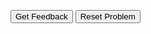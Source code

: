 <div id="sortableTrash" class="sortable-code"></div> 
<div id="sortable" class="sortable-code"></div> 
<div style="clear:both;"></div> 
<p> 
    <input id="feedbackLink" value="Get Feedback" type="button" /> 
    <input id="newInstanceLink" value="Reset Problem" type="button" /> 
</p> 
<script type="text/javascript"> 
(function(){
  var initial = "weightMin = 10\n" +
    "weightMax = 100\n" +
    "weight = int(input(&quot;Enter the weight of the package: &quot;))\n" +
    "while (weight &lt; weightMin or weight &gt; weightMax):\n" +
    "	if weight &lt; weightMin:\n" +
    "    	weight = int(input(&quot;The weight must be greater than &quot;+str(weightMin)+&quot;. Please enter a new weight: &quot;))\n" +
    "    elif weight &gt; weightMax:\n" +
    "    	weight = int(input(&quot;The weight must be less than &quot;+str(weightMax)+&quot;. Please enter a new weight: &quot;))\n" +
    "print(&quot;Thank you for shipping with us!&quot;)";
  var parsonsPuzzle = new ParsonsWidget({
    "sortableId": "sortable",
    "max_wrong_lines": 10,
    "grader": ParsonsWidget._graders.LineBasedGrader,
    "exec_limit": 2500,
    "can_indent": true,
    "x_indent": 50,
    "lang": "en",
    "show_feedback": true
  });
  parsonsPuzzle.init(initial);
  parsonsPuzzle.shuffleLines();
  $("#newInstanceLink").click(function(event){ 
      event.preventDefault(); 
      parsonsPuzzle.shuffleLines(); 
  }); 
  $("#feedbackLink").click(function(event){ 
      event.preventDefault(); 
      parsonsPuzzle.getFeedback(); 
  }); 
})(); 
</script>
